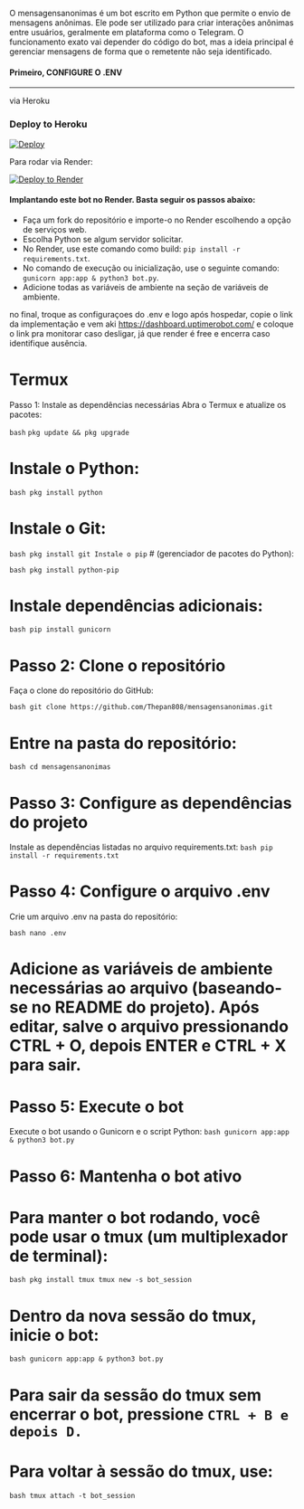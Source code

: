 O mensagensanonimas é um bot escrito em Python que permite o envio de mensagens anônimas. Ele pode ser utilizado para criar interações anônimas entre usuários, geralmente em plataforma como o Telegram. O funcionamento exato vai depender do código do bot, mas a ideia principal é gerenciar mensagens de forma que o remetente não seja identificado.

#### Primeiro, CONFIGURE O .ENV
------------------

via Heroku

### Deploy to Heroku

[![Deploy](https://www.herokucdn.com/deploy/button.svg)](https://heroku.com/deploy?template=https://github.com/Thepan808/mensagensanonimas)

Para rodar via Render:

<a href="https://render.com/deploy?repo=https://github.com/Thepan808/mensagensanonimas">
<img src="https://render.com/images/deploy-to-render-button.svg" alt="Deploy to Render" />
</a>

#### Implantando este bot no Render. Basta seguir os passos abaixo:

- Faça um fork do repositório e importe-o no Render escolhendo a opção de serviços web.
- Escolha Python se algum servidor solicitar.
- No Render, use este comando como build: `pip install -r requirements.txt`.
- No comando de execução ou inicialização, use o seguinte comando: `gunicorn app:app & python3 bot.py`.
- Adicione todas as variáveis de ambiente na seção de variáveis de ambiente.

no final, troque as configuraçoes do .env e logo após hospedar, copie o link da implementação e vem aki
https://dashboard.uptimerobot.com/
e coloque o link pra monitorar caso desligar, já que render é free e encerra caso identifique ausência.

# Termux

Passo 1: Instale as dependências necessárias
Abra o Termux e atualize os pacotes:

`bash`
`pkg update && pkg upgrade`

# Instale o Python:

`bash
pkg install python`

# Instale o Git:

`bash
pkg install git
Instale o pip` # (gerenciador de pacotes do Python):

`bash
pkg install python-pip`

# Instale dependências adicionais:

`bash
pip install gunicorn`

# Passo 2: Clone o repositório
Faça o clone do repositório do GitHub:

`bash
git clone https://github.com/Thepan808/mensagensanonimas.git`

# Entre na pasta do repositório:

`bash
cd mensagensanonimas`
# Passo 3: Configure as dependências do projeto
Instale as dependências listadas no arquivo requirements.txt:
`bash
pip install -r requirements.txt`
# Passo 4: Configure o arquivo .env
Crie um arquivo .env na pasta do repositório:

`bash
nano .env`
# Adicione as variáveis de ambiente necessárias ao arquivo (baseando-se no README do projeto). Após editar, salve o arquivo pressionando CTRL + O, depois ENTER e CTRL + X para sair.

# Passo 5: Execute o bot
Execute o bot usando o Gunicorn e o script Python:
`bash
gunicorn app:app & python3 bot.py`
# Passo 6: Mantenha o bot ativo
# Para manter o bot rodando, você pode usar o tmux (um multiplexador de terminal):

`bash
pkg install tmux
tmux new -s bot_session`
# Dentro da nova sessão do tmux, inicie o bot:

`bash
gunicorn app:app & python3 bot.py`
# Para sair da sessão do tmux sem encerrar o bot, pressione `CTRL + B e depois D.`

# Para voltar à sessão do tmux, use:

`bash
tmux attach -t bot_session`
